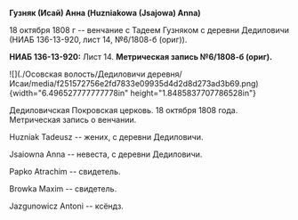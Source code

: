 **Гузняк (Исай) Анна (Huzniakowa (Jsajowa) Anna)**

18 октября 1808 г -- венчание с Тадеем Гузняком с деревни Дедиловичи
(НИАБ 136-13-920, лист 14, №6/1808-б (ориг)).

**НИАБ 136-13-920:** Лист 14. **Метрическая запись №6/1808-б (ориг).**

![](./Осовская волость/Дедиловичи деревня/Исаи/media/f251572756e2fd7833e09935d4d2d8d273ad3b69.png){width="6.496527777777778in"
height="1.8485837707786528in"}

Дедиловичская Покровская церковь. 18 октября 1808 года. Метрическая
запись о венчании.

Huzniak Tadeusz -- жених, с деревни Дедиловичи.

Jsaiowna Anna -- невеста, с деревни Дедиловичи.

Papko Atrachim -- свидетель.

Browka Maxim -- свидетель.

Jazgunowicz Antoni -- ксёндз.
